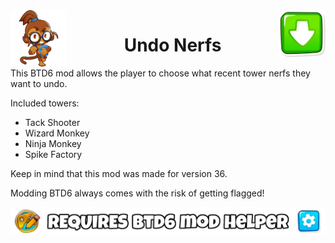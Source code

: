 <a href="https://github.com/bennik06/Undo-Nerfs/releases/latest/download/UndoNerfs.dll">
    <img align="left" alt="Icon" height="90" src="Icon.png">
    <img align="right" alt="Download" height="75" src="https://raw.githubusercontent.com/gurrenm3/BTD-Mod-Helper/master/BloonsTD6%20Mod%20Helper/Resources/DownloadBtn.png">
</a>

<h1 align="center">Undo Nerfs</h1>

This BTD6 mod allows the player to choose what recent tower nerfs they want to undo.

Included towers:
* Tack Shooter
* Wizard Monkey
* Ninja Monkey
* Spike Factory

Keep in mind that this mod was made for version 36.

Modding BTD6 always comes with the risk of getting flagged!

[![Requires BTD6 Mod Helper](https://raw.githubusercontent.com/gurrenm3/BTD-Mod-Helper/master/banner.png)](https://github.com/gurrenm3/BTD-Mod-Helper#readme)